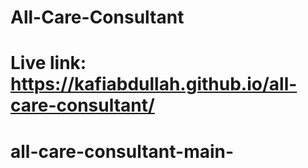 # All-Care-Consultant

# Live link: https://kafiabdullah.github.io/all-care-consultant/
# all-care-consultant-main-

